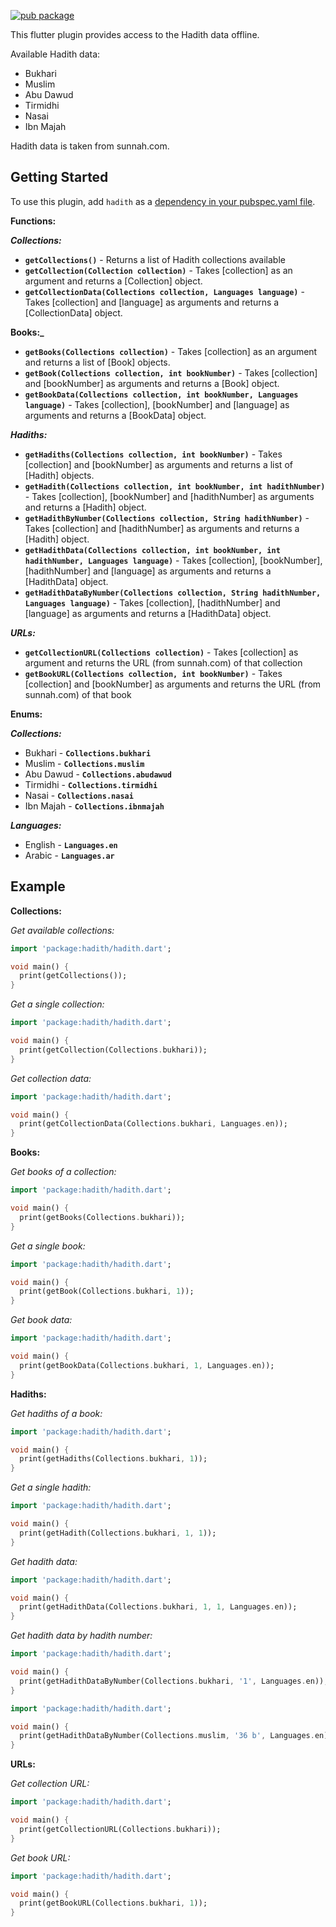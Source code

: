 [![pub package](https://img.shields.io/pub/v/hadith.svg)](https://pub.dev/packages/hadith)

This flutter plugin provides access to the Hadith data offline.

Available Hadith data:

- Bukhari
- Muslim
- Abu Dawud
- Tirmidhi
- Nasai
- Ibn Majah

Hadith data is taken from sunnah.com.

## Getting Started

To use this plugin, add `hadith` as a [dependency in your pubspec.yaml file](https://flutter.io/platform-plugins/).

**Functions:**

**_Collections:_**

- **`getCollections()`** - Returns a list of Hadith collections available
- **`getCollection(Collection collection)`** - Takes [collection] as an argument and returns a [Collection] object.
- **`getCollectionData(Collections collection, Languages language)`** - Takes [collection] and [language] as arguments and returns a [CollectionData] object.

**Books:\_**

- **`getBooks(Collections collection)`** - Takes [collection] as an argument and returns a list of [Book] objects.
- **`getBook(Collections collection, int bookNumber)`** - Takes [collection] and [bookNumber] as arguments and returns a [Book] object.
- **`getBookData(Collections collection, int bookNumber, Languages language)`** - Takes [collection], [bookNumber] and [language] as arguments and returns a [BookData] object.

**_Hadiths:_**

- **`getHadiths(Collections collection, int bookNumber)`** - Takes [collection] and [bookNumber] as arguments and returns a list of [Hadith] objects.
- **`getHadith(Collections collection, int bookNumber, int hadithNumber)`** - Takes [collection], [bookNumber] and [hadithNumber] as arguments and returns a [Hadith] object.
- **`getHadithByNumber(Collections collection, String hadithNumber)`** - Takes [collection] and [hadithNumber] as arguments and returns a [Hadith] object.
- **`getHadithData(Collections collection, int bookNumber, int hadithNumber, Languages language)`** - Takes [collection], [bookNumber], [hadithNumber] and [language] as arguments and returns a [HadithData] object.
- **`getHadithDataByNumber(Collections collection, String hadithNumber, Languages language)`** - Takes [collection], [hadithNumber] and [language] as arguments and returns a [HadithData] object.

**_URLs:_**

- **`getCollectionURL(Collections collection)`** - Takes [collection] as argument and returns the URL (from sunnah.com) of that collection
- **`getBookURL(Collections collection, int bookNumber)`** - Takes [collection] and [bookNumber] as arguments and returns the URL (from sunnah.com) of that book

**Enums:**

**_Collections:_**

- Bukhari - **`Collections.bukhari`**
- Muslim - **`Collections.muslim`**
- Abu Dawud - **`Collections.abudawud`**
- Tirmidhi - **`Collections.tirmidhi`**
- Nasai - **`Collections.nasai`**
- Ibn Majah - **`Collections.ibnmajah`**

**_Languages:_**

- English - **`Languages.en`**
- Arabic - **`Languages.ar`**

## Example

**Collections:**

_Get available collections:_

```dart
import 'package:hadith/hadith.dart';

void main() {
  print(getCollections());
}
```

_Get a single collection:_

```dart
import 'package:hadith/hadith.dart';

void main() {
  print(getCollection(Collections.bukhari));
}
```

_Get collection data:_

```dart
import 'package:hadith/hadith.dart';

void main() {
  print(getCollectionData(Collections.bukhari, Languages.en));
}
```

**Books:**

_Get books of a collection:_

```dart
import 'package:hadith/hadith.dart';

void main() {
  print(getBooks(Collections.bukhari));
}
```

_Get a single book:_

```dart
import 'package:hadith/hadith.dart';

void main() {
  print(getBook(Collections.bukhari, 1));
}
```

_Get book data:_

```dart
import 'package:hadith/hadith.dart';

void main() {
  print(getBookData(Collections.bukhari, 1, Languages.en));
}
```

**Hadiths:**

_Get hadiths of a book:_

```dart
import 'package:hadith/hadith.dart';

void main() {
  print(getHadiths(Collections.bukhari, 1));
}
```

_Get a single hadith:_

```dart
import 'package:hadith/hadith.dart';

void main() {
  print(getHadith(Collections.bukhari, 1, 1));
}
```

_Get hadith data:_

```dart
import 'package:hadith/hadith.dart';

void main() {
  print(getHadithData(Collections.bukhari, 1, 1, Languages.en));
}
```

_Get hadith data by hadith number:_

```dart
import 'package:hadith/hadith.dart';

void main() {
  print(getHadithDataByNumber(Collections.bukhari, '1', Languages.en));
}
```

```dart
import 'package:hadith/hadith.dart';

void main() {
  print(getHadithDataByNumber(Collections.muslim, '36 b', Languages.en));
}
```

**URLs:**

_Get collection URL:_

```dart
import 'package:hadith/hadith.dart';

void main() {
  print(getCollectionURL(Collections.bukhari));
}
```

_Get book URL:_

```dart
import 'package:hadith/hadith.dart';

void main() {
  print(getBookURL(Collections.bukhari, 1));
}
```
